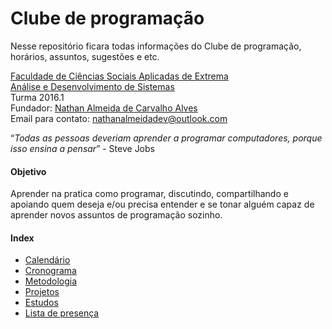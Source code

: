 # Clube de programação

Nesse repositório ficara todas informações do Clube de programação, horários, assuntos, sugestões e etc.

[Faculdade de Ciências Sociais Aplicadas de Extrema](http://www.faex.edu.br/)  
[Análise e Desenvolvimento de Sistemas](http://www.faex.edu.br/graduacao/12/analise_e_desenvolvimento_de_sistemas)  
Turma 2016.1  
Fundador: [Nathan Almeida de Carvalho Alves](https://github.com/Neitan96)  
Email para contato: [nathanalmeidadev@outlook.com](mailto:nathanalmeidadev@outlook.com)  

“*Todas as pessoas deveriam aprender a programar computadores, porque isso ensina a pensar*” - Steve Jobs  

#### Objetivo
Aprender na pratica como programar, discutindo, compartilhando e apoiando quem deseja e/ou precisa entender e se tonar alguém capaz de aprender novos assuntos de programação sozinho.

#### Index

* [Calendário](Calendario.md)
* [Cronograma](Cronograma.md)
* [Metodologia](Metodologia.md)
* [Projetos](Projetos.md)
* [Estudos](Estudos.md)
* [Lista de presença](Lista%20de%20presenca/)

